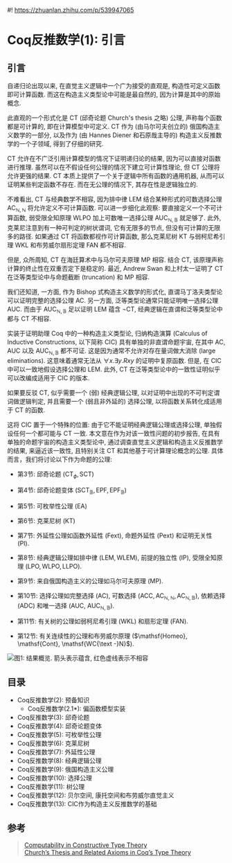 #! https://zhuanlan.zhihu.com/p/539947065
# Coq反推数学(1): 引言

## 引言

自递归论出现以来, 在直觉主义逻辑中一个广为接受的直观是, 构造性可定义函数即可计算函数. 而这在构造主义类型论中可能是最自然的, 因为计算是其中的原始概念.

此直观的一个形式化是 $\mathsf{CT}$ (邱奇论题 Church's thesis 之略) 公理, 声称每个函数都是可计算的, 即在计算模型中可定义. $\mathsf{CT}$ 作为 (由马尔可夫创立的) 俄国构造主义数学的一部分, 以及作为 (由 Hannes Diener 和石原哉主导的) 构造主义反推数学的一个子领域, 得到了仔细的研究.

$\mathsf{CT}$ 允许在不广泛引用计算模型的情况下证明递归论的结果, 因为可以直接对函数进行推理. 虽然可以在不假设任何公理的情况下建立可计算性理论, 但 $\mathsf{CT}$ 公理将允许更强的结果. $\mathsf{CT}$ 本质上提供了一个关于逻辑中所有函数的通用机器, 从而可以证明某些判定函数不存在. 而在无公理的情况下, 其存在性是逻辑独立的.

不难看出, $\mathsf{CT}$ 与经典数学不相容, 因为排中律 $\mathsf{LEM}$ 结合某种形式的可数选择公理 $\mathsf{AC}_{\mathbb{N},\mathbb{N}}$ 将允许定义不可计算函数. 可以进一步细化此观察: 要直接定义一个不可计算函数, 弱受限全知原理 $\mathsf{WLPO}$ 加上可数唯一选择公理 $\mathsf{AUC}_{\mathbb{N},\mathbb{B}}$ 就足够了. 此外, 克莱尼注意到有一种可判定的树状谓词, 它有无限多的节点, 但没有可计算的无限多的路径. 如果通过 $\mathsf{CT}$ 将函数都视作可计算函数, 那么克莱尼树 $\mathsf{KT}$ 与弱柯尼希引理 $\mathsf{WKL}$ 和布劳威尔扇形定理 $\mathsf{FAN}$ 都不相容.

但是, 众所周知, $\mathsf{CT}$ 在海廷算术中与马尔可夫原理 $\mathsf{MP}$ 相容. 结合 $\mathsf{CT}$, 该原理声称计算的终止性在双重否定下是稳定的. 最近, Andrew Swan 和上村太一证明了 $\mathsf{CT}$ 在泛等类型论中与命题截断 (truncation) 和 $\mathsf{MP}$ 相容.

我们还知道, 一方面, 作为 Bishop 式构造主义数学的形式化, 直谓马丁洛夫类型论可以证明完整的选择公理 $\mathsf{AC}$. 另一方面, 泛等类型论通常只能证明唯一选择公理 $\mathsf{AUC}$. 而由于 $\mathsf{AUC}_{\mathbb{N},\mathbb{B}}$ 足以证明 $\mathsf{LEM}$ 蕴含 $\neg\mathsf{CT}$, 经典逻辑在直谓和泛等类型论中都与 $\mathsf{CT}$ 不相容.

实装于证明助理 Coq 中的一种构造主义类型论, 归纳构造演算 (Calculus of Inductive Constructions, 以下简称 $\mathsf{CIC}$) 具有单独的非直谓命题宇宙, 在其中 $\mathsf{AC}$, $\mathsf{AUC}$ 以及 $\mathsf{AUC}_{\mathbb{N},\mathbb{B}}$ 都不可证. 这是因为通常不允许对存在量词做大消除 (large eliminations). 这意味着通常无法从 $∀x.∃y.Rxy$ 的证明中复原函数. 但是, 在 $\mathsf{CIC}$ 中可以一致地假设选择公理和 $\mathsf{LEM}$. 此外, $\mathsf{CT}$ 在泛等类型论中的一致性证明似乎可以改编成适用于 $\mathsf{CIC}$ 的版本.

如果要反驳 $\mathsf{CT}$, 似乎需要一个 (弱) 经典逻辑公理, 以对证明中出现的不可判定谓词做逻辑判定, 并且需要一个 (弱且非外延的) 选择公理, 以将函数关系转化成适用于 $\mathsf{CT}$ 的函数.

这将 $\mathsf{CIC}$ 置于一个特殊的位置: 由于它不能证明经典逻辑公理或选择公理, 单独假设任何一个都可能与 $\mathsf{CT}$ 一致. 本文意在作为对该一致性问题的初步报告, 在具有单独的命题宇宙的构造主义类型论中, 通过调查直觉主义逻辑和构造主义反推数学的结果, 来逼近该一致性, 且特别关注 $\mathsf{CT}$ 和其他基于可计算理论概念的公理. 具体而言，我们将讨论以下作为命题的公理:

- 第3节: 邱奇论题 ($\mathsf{CT}_{ϕ}, \mathsf{SCT}$)

- 第4节: 邱奇论题变体 ($\mathsf{SCT}_\mathbb{B}, \mathsf{EPF}, \mathsf{EPF}_\mathbb{B}$)

- 第5节: 可枚举性公理 ($\mathsf{EA}$)

- 第6节: 克莱尼树 ($\mathsf{KT}$)

- 第7节: 外延性公理如函数外延性 ($\mathsf{Fext}$), 命题外延性 ($\mathsf{Pext}$) 和证明无关性 ($\mathsf{PI}$).

- 第8节: 经典逻辑公理如排中律 ($\mathsf{LEM},\mathsf{WLEM}$), 前提的独立性 ($\mathsf{IP}$), 受限全知原理 ($\mathsf{LPO},\mathsf{WLPO},\mathsf{LLPO}$).

- 第9节: 来自俄国构造主义的公理如马尔可夫原理 ($\mathsf{MP}$).

- 第10节: 选择公理如完整选择 ($\mathsf{AC}$), 可数选择 ($\mathsf{ACC}, \mathsf{AC}_{\mathbb{N},\mathbb{N}}, \mathsf{AC}_{\mathbb{N},\mathbb{B}}$), 依赖选择 ($\mathsf{ADC}$) 和唯一选择 ($\mathsf{AUC}$, $\mathsf{AUC}_{\mathbb{N},\mathbb{B}}$).

- 第11节: 有关树的公理如弱柯尼希引理 ($\mathsf{WKL}$) 和扇形定理 ($\mathsf{FAN}$).

- 第12节: 有关连续性的公理和布劳威尔原理 ($\mathsf{Homeo}, \mathsf{Cont}, \mathsf{WC{\text -}N}$).

![图1: 结果概览. 箭头表示蕴含, 红色虚线表示不相容](https://pic4.zhimg.com/80/v2-97f6f5ef2f7bc2ffb3db924a2e7d30b6.png)

## 目录
- Coq反推数学(2): 预备知识
  - Coq反推数学(2.1*): 偏函数模型实装
- Coq反推数学(3): 邱奇论题
- Coq反推数学(4): 邱奇论题变体
- Coq反推数学(5): 可枚举性公理
- Coq反推数学(6): 克莱尼树
- Coq反推数学(7): 外延性公理
- Coq反推数学(8): 经典逻辑公理
- Coq反推数学(9): 俄国构造主义公理
- Coq反推数学(10): 选择公理
- Coq反推数学(11): 树公理
- Coq反推数学(12): 贝尔空间, 康托空间和布劳威尔直觉主义
- Coq反推数学(13): CIC作为构造主义反推数学的基础

## 参考
> [Computability in Constructive Type Theory](https://www.ps.uni-saarland.de/Publications/details/Forster:2021:Computability_in_Constructive_Type_Th.html)  
[Church’s Thesis and Related Axioms in Coq’s Type Theory](https://www.ps.uni-saarland.de/Publications/details/Forster:2021:CT_Coq.html)  
